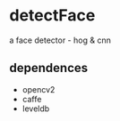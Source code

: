 detectFace
==========

a face detector - hog &amp; cnn


## dependences
- opencv2
- caffe
- leveldb
